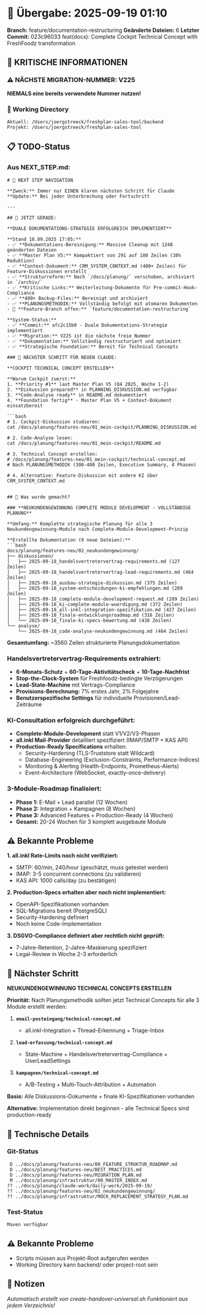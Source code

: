 # 🤝 Übergabe: 2025-09-19 01:10
**Branch:** feature/documentation-restructuring
**Geänderte Dateien:** 6
**Letzter Commit:** 023c96033 feat(docs): Complete Cockpit Technical Concept with FreshFoodz transformation

## 🚨 KRITISCHE INFORMATIONEN

### ⚠️ NÄCHSTE MIGRATION-NUMMER: V225
**NIEMALS eine bereits verwendete Nummer nutzen!**

### 📍 Working Directory
```
Aktuell: /Users/joergstreeck/freshplan-sales-tool/backend
Projekt: /Users/joergstreeck/freshplan-sales-tool
```

## 📋 TODO-Status

### Aus NEXT_STEP.md:
```
# 🧭 NEXT STEP NAVIGATION

**Zweck:** Immer nur EINEN klaren nächsten Schritt für Claude
**Update:** Bei jeder Unterbrechung oder Fortschritt

---

## 🎯 JETZT GERADE:

**DUALE DOKUMENTATIONS-STRATEGIE ERFOLGREICH IMPLEMENTIERT**

**Stand 18.09.2025 17:05:**
- ✅ **Dokumentations-Bereinigung:** Massive Cleanup mit 1248 geänderten Dateien
- ✅ **Master Plan V5:** Kompaktiert von 291 auf 180 Zeilen (38% Reduktion)
- ✅ **Context-Dokument:** CRM_SYSTEM_CONTEXT.md (400+ Zeilen) für Feature-Diskussionen erstellt
- ✅ **Strukturreform:** Nach `/docs/planung/` verschoben, archiviert in `/archiv/`
- ✅ **Kritische Links:** Weiterleitung-Dokumente für Pre-commit-Hook-Compliance
- ✅ **400+ Backup-Files:** Bereinigt und archiviert
- ✅ **PLANUNGSMETHODIK:** Vollständig befolgt mit atomaren Dokumenten
- 🔄 **Feature-Branch offen:** `feature/documentation-restructuring`

**System-Status:**
- ✅ **Commit:** afc2c15b0 - Duale Dokumentations-Strategie implementiert
- ✅ **Migration:** V225 ist die nächste freie Nummer
- ✅ **Dokumentation:** Vollständig restructuriert und optimiert
- ✅ **Strategische Foundation:** Bereit für Technical Concepts

### 🚨 NÄCHSTER SCHRITT FÜR NEUEN CLAUDE:

**COCKPIT TECHNICAL CONCEPT ERSTELLEN**

**Warum Cockpit zuerst:**
1. **Priority #1** laut Master Plan V5 (Q4 2025, Woche 1-2)
2. **Diskussion prepared** in PLANNING_DISKUSSION.md verfügbar
3. **Code-Analyse ready** in README.md dokumentiert
4. **Foundation fertig** - Master Plan V5 + Context-Dokument einsatzbereit

```bash
# 1. Cockpit-Diskussion studieren:
cat /docs/planung/features-neu/01_mein-cockpit/PLANNING_DISKUSSION.md

# 2. Code-Analyse lesen:
cat /docs/planung/features-neu/01_mein-cockpit/README.md

# 3. Technical Concept erstellen:
# /docs/planung/features-neu/01_mein-cockpit/technical-concept.md
# Nach PLANUNGSMETHODIK (300-400 Zeilen, Executive Summary, 4 Phasen)

# 4. Alternative: Feature-Diskussion mit andere KI über CRM_SYSTEM_CONTEXT.md
```
```

## 🎯 Was wurde gemacht?

### **NEUKUNDENGEWINNUNG COMPLETE MODULE DEVELOPMENT - VOLLSTÄNDIGE PLANUNG**

**Umfang:** Komplette strategische Planung für alle 3 Neukundengewinnung-Module nach Complete-Module-Development-Prinzip

**Erstellte Dokumentation (9 neue Dateien):**
```bash
docs/planung/features-neu/02_neukundengewinnung/
├── diskussionen/
│   ├── 2025-09-18_handelsvertretervertrag-requirements.md (127 Zeilen)
│   ├── 2025-09-18_handelsvertretervertrag-lead-requirements.md (464 Zeilen)
│   ├── 2025-09-18_ausbau-strategie-diskussion.md (375 Zeilen)
│   ├── 2025-09-18_system-entscheidungen-ki-empfehlungen.md (289 Zeilen)
│   ├── 2025-09-18_complete-module-development-request.md (289 Zeilen)
│   ├── 2025-09-18_ki-complete-module-wuerdigung.md (372 Zeilen)
│   ├── 2025-09-18_all-inkl-integration-spezifikation.md (427 Zeilen)
│   ├── 2025-09-18_finale-entwicklungsroadmap.md (316 Zeilen)
│   └── 2025-09-18_finale-ki-specs-bewertung.md (438 Zeilen)
└── analyse/
    └── 2025-09-18_code-analyse-neukundengewinnung.md (464 Zeilen)
```

**Gesamtumfang:** ~3560 Zeilen strukturierte Planungsdokumentation

### **Handelsvertretervertrag-Requirements extrahiert:**
- **6-Monats-Schutz** + **60-Tage-Aktivitätscheck** + **10-Tage-Nachfrist**
- **Stop-the-Clock-System** für Freshfoodz-bedingte Verzögerungen
- **Lead-State-Machine** mit Vertrags-Compliance
- **Provisions-Berechnung:** 7% erstes Jahr, 2% Folgejahre
- **Benutzerspezifische Settings** für individuelle Provisionen/Lead-Zeiträume

### **KI-Consultation erfolgreich durchgeführt:**
- **Complete-Module-Development** statt V1/V2/V3-Phasen
- **all.inkl Mail-Provider** detailliert spezifiziert (IMAP/SMTP + KAS API)
- **Production-Ready Specifications** erhalten:
  - Security-Hardening (TLS-Truststore statt Wildcard)
  - Database-Engineering (Exclusion-Constraints, Performance-Indices)
  - Monitoring & Alerting (Health-Endpoints, Prometheus-Alerts)
  - Event-Architecture (WebSocket, exactly-once-delivery)

### **3-Module-Roadmap finalisiert:**
- **Phase 1:** E-Mail + Lead parallel (12 Wochen)
- **Phase 2:** Integration + Kampagnen (8 Wochen)
- **Phase 3:** Advanced Features + Production-Ready (4 Wochen)
- **Gesamt:** 20-24 Wochen für 3 komplett ausgebaute Module

## ⚠️ Bekannte Probleme

**1. all.inkl Rate-Limits noch nicht verifiziert:**
- SMTP: 60/min, 240/hour (geschätzt, muss getestet werden)
- IMAP: 3-5 concurrent connections (zu validieren)
- KAS API: 1000 calls/day (zu bestätigen)

**2. Production-Specs erhalten aber noch nicht implementiert:**
- OpenAPI-Spezifikationen vorhanden
- SQL-Migrations bereit (PostgreSQL)
- Security-Hardening definiert
- Noch keine Code-Implementation

**3. DSGVO-Compliance definiert aber rechtlich nicht geprüft:**
- 7-Jahre-Retention, 2-Jahre-Maskierung spezifiziert
- Legal-Review in Woche 2-3 erforderlich

## 🎯 Nächster Schritt

**NEUKUNDENGEWINNUNG TECHNICAL CONCEPTS ERSTELLEN**

**Priorität:** Nach Planungsmethodik sollten jetzt Technical Concepts für alle 3 Module erstellt werden:

1. **`email-posteingang/technical-concept.md`**
   - all.inkl-Integration + Thread-Erkennung + Triage-Inbox

2. **`lead-erfassung/technical-concept.md`**
   - State-Machine + Handelsvertretervertrag-Compliance + UserLeadSettings

3. **`kampagnen/technical-concept.md`**
   - A/B-Testing + Multi-Touch-Attribution + Automation

**Basis:** Alle Diskussions-Dokumente + finale KI-Spezifikationen vorhanden

**Alternative:** Implementation direkt beginnen - alle Technical Specs sind production-ready

## 🔧 Technische Details

### Git-Status
```
 D ../docs/planung/features-neu/00_FEATURE_STRUKTUR_ROADMAP.md
 D ../docs/planung/features-neu/BEST_PRACTICES.md
 D ../docs/planung/features-neu/MIGRATION_PLAN.md
 M ../docs/planung/infrastruktur/00_MASTER_INDEX.md
?? ../docs/planung/claude-work/daily-work/2025-09-19/
?? ../docs/planung/features-neu/02_neukundengewinnung/
?? ../docs/planung/infrastruktur/MOCK_REPLACEMENT_STRATEGY_PLAN.md
```

### Test-Status
```
Maven verfügbar
```

## ⚠️ Bekannte Probleme

- Scripts müssen aus Projekt-Root aufgerufen werden
- Working Directory kann backend/ oder project-root sein

## 📝 Notizen

_Automatisch erstellt von create-handover-universal.sh_
_Funktioniert aus jedem Verzeichnis!_
